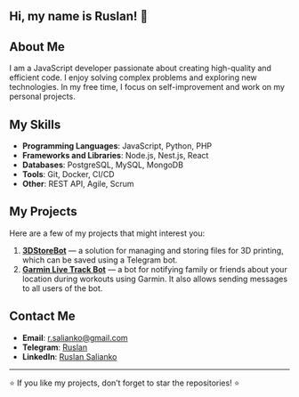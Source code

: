 ## Hi, my name is Ruslan! 👋

## About Me

I am a JavaScript developer passionate about creating high-quality and efficient code. I enjoy solving complex problems and exploring new technologies. In my free time, I focus on self-improvement and work on my personal projects.

## My Skills

- **Programming Languages**: JavaScript, Python, PHP
- **Frameworks and Libraries**: Node.js, Nest.js, React
- **Databases**: PostgreSQL, MySQL, MongoDB
- **Tools**: Git, Docker, CI/CD
- **Other**: REST API, Agile, Scrum

## My Projects

Here are a few of my projects that might interest you:

1. **[3DStoreBot](https://github.com/RuslanSalianko/3DStoreBot)** — a solution for managing and storing files for 3D printing, which can be saved using a Telegram bot.
2. **[Garmin Live Track Bot](https://github.com/RuslanSalianko/garmin-live-track-bot)** — a bot for notifying family or friends about your location during workouts using Garmin. It also allows sending messages to all users of the bot.

## Contact Me

- **Email**: [r.salianko@gmail.com](mailto:r.salianko@gmail.com)
- **Telegram**: [Ruslan](https://t.me/undeadRuslan)
- **LinkedIn**: [Ruslan Salianko](https://www.linkedin.com/in/ruslan-salianko-a7a30432a/)

---

⭐️ If you like my projects, don’t forget to star the repositories! ⭐️
